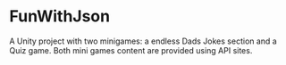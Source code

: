 # FunWithJson
A Unity project with two minigames: a endless Dads Jokes section and a Quiz game. Both mini games content are provided using API sites.
